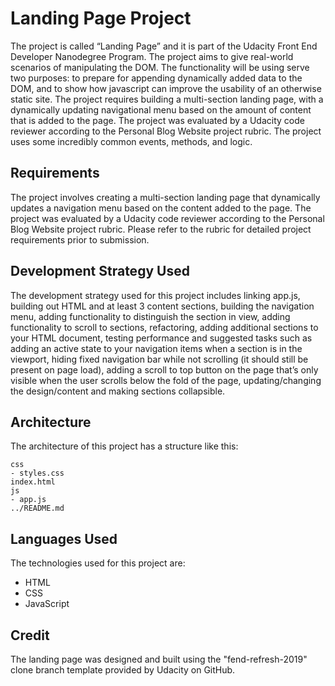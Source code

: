 # Landing Page Project

The project is called “Landing Page” and it is part of the Udacity Front End Developer Nanodegree Program. The project aims to give real-world scenarios of manipulating the DOM. The functionality will be using serve two purposes: to prepare for appending dynamically added data to the DOM, and to show how javascript can improve the usability of an otherwise static site. The project requires building a multi-section landing page, with a dynamically updating navigational menu based on the amount of content that is added to the page. The project was evaluated by a Udacity code reviewer according to the Personal Blog Website project rubric. The project uses some incredibly common events, methods, and logic.

## Requirements
The project involves creating a multi-section landing page that dynamically updates a navigation menu based on the content added to the page. The project was evaluated by a Udacity code reviewer according to the Personal Blog Website project rubric. Please refer to the rubric for detailed project requirements prior to submission.

## Development Strategy Used
The development strategy used for this project includes linking app.js, building out HTML and at least 3 content sections, building the navigation menu, adding functionality to distinguish the section in view, adding functionality to scroll to sections, refactoring, adding additional sections to your HTML document, testing performance and suggested tasks such as adding an active state to your navigation items when a section is in the viewport, hiding fixed navigation bar while not scrolling (it should still be present on page load), adding a scroll to top button on the page that’s only visible when the user scrolls below the fold of the page, updating/changing the design/content and making sections collapsible.
## Architecture
The architecture of this project has a structure like this:

```
css
- styles.css
index.html
js
- app.js
../README.md
```

## Languages Used
The technologies used for this project are:
- HTML
- CSS
- JavaScript

## Credit
The landing page was designed and built using the "fend-refresh-2019" clone branch template provided by Udacity on GitHub.